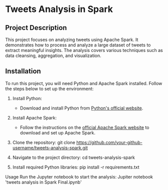 # Tweets Analysis in Spark

## Project Description
This project focuses on analyzing tweets using Apache Spark. It demonstrates how to process and analyze a large dataset of tweets to extract meaningful insights. The analysis covers various techniques such as data cleansing, aggregation, and visualization.

## Installation
To run this project, you will need Python and Apache Spark installed. Follow the steps below to set up the environment:

1. Install Python:
   - Download and install Python from [Python's official website](https://www.python.org/downloads/).

2. Install Apache Spark:
   - Follow the instructions on the [official Apache Spark website](https://spark.apache.org/docs/latest/) to download and set up Apache Spark.

3. Clone the repository:
   git clone https://github.com/your-github-username/tweets-analysis-spark.git
   
4. Navigate to the project directory:
cd tweets-analysis-spark

5. Install required Python libraries:
pip install -r requirements.txt

Usage
Run the Jupyter notebook to start the analysis:
Jupiter notebook 'tweets analysis in Spark  Final.ipynb'

